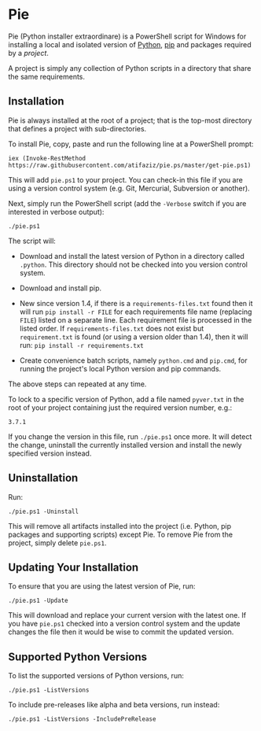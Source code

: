 # Pie

Pie (Python installer extraordinare) is a PowerShell script for Windows for installing a local and isolated version of [Python], [pip] and packages
required by a _project_.

A project is simply any collection of Python scripts in a directory that share
the same requirements.


## Installation

Pie is always installed at the root of a project; that is the top-most
directory that defines a project with sub-directories.

To install Pie, copy, paste and run the following line at a PowerShell prompt:

    iex (Invoke-RestMethod https://raw.githubusercontent.com/atifaziz/pie.ps/master/get-pie.ps1)

This will add `pie.ps1` to your project. You can check-in this file if you are
using a version control system (e.g. Git, Mercurial, Subversion or another).

Next, simply run the PowerShell script (add the `-Verbose` switch if you are
interested in verbose output):

    ./pie.ps1

The script will:

- Download and install the latest version of Python in a directory called
  `.python`. This directory should not be checked into you version control
  system.

- Download and install pip.

- New since version 1.4, if there is a `requirements-files.txt` found then
  it will run `pip install -r FILE` for each requirements file name (replacing
  `FILE`) listed on a separate line. Each requirement file is processed in the
  listed order. If `requirements-files.txt` does not exist but
  `requirement.txt` is found (or using a version older than 1.4), then it
  will run: `pip install -r requirements.txt`

- Create convenience batch scripts, namely `python.cmd` and `pip.cmd`, for
  running the project's local Python version and pip commands.

The above steps can repeated at any time.

To lock to a specific version of Python, add a file named `pyver.txt` in the
root of your project containing just the required version number, e.g.:

    3.7.1

If you change the version in this file, run `./pie.ps1` once more. It will
detect the change, uninstall the currently installed version and install the
newly specified version instead.


## Uninstallation

Run:

    ./pie.ps1 -Uninstall

This will remove all artifacts installed into the project (i.e. Python, pip
packages and supporting scripts) except Pie. To remove Pie from the project,
simply delete `pie.ps1`.


## Updating Your Installation

To ensure that you are using the latest version of Pie, run:

    ./pie.ps1 -Update

This will download and replace your current version with the latest one. If you
have `pie.ps1` checked into a version control system and the update changes the
file then it would be wise to commit the updated version.


## Supported Python Versions

To list the supported versions of Python versions, run:

    ./pie.ps1 -ListVersions

To include pre-releases like alpha and beta versions, run instead:

    ./pie.ps1 -ListVersions -IncludePreRelease


[Python]: https://www.python.org/
[pip]: https://pip.pypa.io/en/stable/

